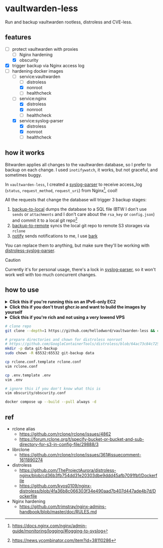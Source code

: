 # vaultwarden-less

Run and backup vaultwarden rootless, distroless and CVE-less.

## features

- [ ] protect vaultwarden with proxies
  - [ ] Nginx hardening
  - [x] obscurity
- [x] trigger backup via Nginx access log
- [ ] hardening docker images
  - [ ] service:vaultwarden
    - [ ] distroless
    - [x] nonroot
    - [ ] healthcheck
  - [ ] service:nginx
    - [x] distroless
    - [x] nonroot
    - [ ] healthcheck
  - [x] service:syslog-parser
    - [x] distroless
    - [x] nonroot
    - [ ] healthcheck

## how it works

Bitwarden applies all changes to the vaultwarden database, so I prefer to backup on each change. I used `inotifywatch`, it works, but not graceful, and sometimes buggy.

In `vaultwarden-less`, I created a [syslog-parser](./cmd/syslog-parser/main.go) to receive access_log (`status`, `request_method`, `request_uri`) from Nginx[^1], cool!

All the requests that change the database will trigger 3 backup stages:

1. [backup-to-local](./scripts/backup-to-local) dumps the database to a SQL file (BTW I don't use `sends` or `attachments` and I don't care about the `rsa_key` or `config.json`) and commit it to a local git repo[^2]
2. [backup-to-remote](./scripts/backup-to-remote) syncs the local git repo to remote S3 storages via `rclone`
3. [notify](./scripts/notify) sends notifications to me, I use [bark](https://github.com/Finb/bark)

You can replace them to anything, but make sure they'll be working with [distroless-syslog-parser](./docker/distroless-syslog-parser.Dockerfile).

> [!CAUTION]
> Currently it's for personal usage, there's a lock in [syslog-parser](./cmd/syslog-parser/main.go), so it won't work well with too much concurrent changes.

## how to use

<details>
<summary><b>
Click this if you're running this on an IPv6-only EC2
</b></summary>

```sh
# enable IPv6 support of docker
# https://docs.docker.com/config/daemon/ipv6/
sudo vim /etc/docker/daemon.json
# {
#   "ipv6": true,
#   "fixed-cidr-v6": "2001:db8:1::/64",
#   "experimental": true,
#   "ip6tables": true
# }
sudo systemctl restart docker

# enable GitHub/ghcr.io IPv6 proxy (shame on you GitHub!)
# https://danwin1210.de/github-ipv6-proxy.php
vim /etc/hosts
# 2a01:4f8:c010:d56::2 github.com
# 2a01:4f8:c010:d56::3 api.github.com
# 2a01:4f8:c010:d56::4 codeload.github.com
# 2a01:4f8:c010:d56::5 objects.githubusercontent.com
# 2a01:4f8:c010:d56::6 ghcr.io
# 2a01:4f8:c010:d56::7 pkg.github.com npm.pkg.github.com maven.pkg.github.com nuget.pkg.github.com rubygems.pkg.github.com
```

Edit the `docker-compose.yml`

```diff
+ networks:
+   wan:
+     enable_ipv6: true
+     driver: bridge
+     ipam:
+       config:
+         - subnet: 192.168.234.0/24
+         - subnet: fd5f:c26e:7746:f664::/64


   vaultwarden:
+     networks:
+       - wan
+     sysctls:
+       - net.ipv6.conf.all.disable_ipv6=1
     hostname: vaultwarden
     logging:
       driver: "local"


   nginx:
+     networks:
+       - wan
+     sysctls:
+       - net.ipv6.conf.all.disable_ipv6=1
     logging:
       driver: "local"
       options:

   syslog-parser:
+     networks:
+       - wan
+     sysctls:
+       - net.ipv6.conf.all.disable_ipv6=0
     hostname: syslog-parser
     logging:
       driver: "local"
```

</details>

<details>
<summary><b>
Click this if you don't trust ghcr.io and want to build the images by yourself
</b></summary>

Edit the `docker-compose.yml`:

```diff
           memory: 128M
-    image: ghcr.io/hellodword/vaultwarden-less-syslog-parser:master
-    # build:
-    #   context: .
-    #   dockerfile: ./docker/distroless-syslog-parser.Dockerfile
+    # image: ghcr.io/hellodword/vaultwarden-less-syslog-parser:master
+    build:
+      context: .
+      dockerfile: ./docker/distroless-syslog-parser.Dockerfile
     env_file:
```

</details>

<details>
<summary><b>
Click this if you're rich and not using a very lowend VPS
</b></summary>

Edit the `docker-compose.yml`:

```diff
@@ -7,11 +7,6 @@ services:
       driver: "local"
       options:
         max-size: "50m"
-    deploy:
-      resources:
-        limits:
-          cpus: "0.5"
-          memory: 128M
     image: vaultwarden/server:1.30.5
     # https://github.com/GoogleContainerTools/distroless/blob/64ac73c84c72528d574413fb246161e4d7d32248/common/variables.bzl#L18
     user: "65532:65532"
@@ -42,11 +37,6 @@ services:
       driver: "local"
       options:
         max-size: "50m"
-    deploy:
-      resources:
-        limits:
-          cpus: "0.5"
-          memory: 128M
     build:
       context: .
       dockerfile: ./docker/distroless-nginx.Dockerfile
@@ -69,11 +59,6 @@ services:
       driver: "local"
       options:
         max-size: "50m"
-    deploy:
-      resources:
-        limits:
-          cpus: "0.5"
-          memory: 128M
     image: ghcr.io/hellodword/vaultwarden-less-syslog-parser:master
     # build:
     #   context: .
```

</details>

```sh
# clone repo
git clone --depth=1 https://github.com/hellodword/vaultwarden-less && cd vaultwarden-less

# prepare directories and chown for distroless nonroot
# https://github.com/GoogleContainerTools/distroless/blob/64ac73c84c72528d574413fb246161e4d7d32248/common/variables.bzl#L18
mkdir -p data git-backup
sudo chown -R 65532:65532 git-backup data

cp rclone.conf.template rclone.conf
vim rclone.conf

cp .env.template .env
vim .env

# ignore this if you don't know what this is
vim obscurity/obscurity.conf

docker compose up --build --pull always -d
```

## ref

- rclone alias
  - https://github.com/rclone/rclone/issues/4862
  - https://forum.rclone.org/t/specify-bucket-or-bucket-and-sub-directory-for-s3-in-config-file/29888/3
- librclone
  - https://github.com/rclone/rclone/issues/361#issuecomment-1611890274
- distroless
  - https://github.com/TheProjectAurora/distroless-nginx/blob/cd36b3fb754dd31e20303dbe9ddd45afb7091fbf/Dockerfile
  - https://github.com/kyos0109/nginx-distroless/blob/4fa36b8c066303f34e490aad7b407d447ade4b7d/Dockerfile
- Nginx hardening
  - https://github.com/trimstray/nginx-admins-handbook/blob/master/doc/RULES.md

[^1]: https://docs.nginx.com/nginx/admin-guide/monitoring/logging/#logging-to-syslog
[^2]: https://news.ycombinator.com/item?id=38110286

